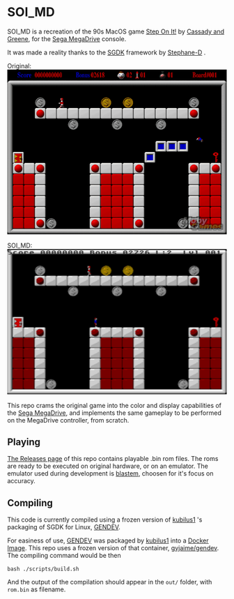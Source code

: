 # SOI_MD

SOI_MD is a recreation of the 90s MacOS game [Step On It!](https://en.wikipedia.org/wiki/Step_on_It!_(video_game)) by [Cassady and Greene](https://en.wikipedia.org/wiki/Casady_%26_Greene), for the [Sega MegaDrive](https://en.wikipedia.org/wiki/Sega_Genesis) console.

It was made a reality thanks to the [SGDK](https://github.com/Stephane-D/SGDK) framework by [Stephane-D](https://github.com/Stephane-D) .

Original:
![original | 200](./docs/step-on-it_2.png)

SOI_MD:
![SOI_MD | 200](./docs/SOI_MD.png)

This repo crams the original game into the color and display capabilities of the [Sega MegaDrive](https://en.wikipedia.org/wiki/Sega_Genesis), and implements the same gameplay to be performed on the MegaDrive controller, from scratch.

## Playing

[The Releases page](https://github.com/elgambitero/SOI_MD/releases) of this repo contains playable .bin rom files. The roms are ready to be executed on original hardware, or on an emulator. The emulator used during development is [blastem](https://www.retrodev.com/blastem/), choosen for it's focus on accuracy.

## Compiling

This code is currently compiled using a frozen version of [kubilus1](https://github.com/kubilus1) 's packaging of SGDK for Linux, [GENDEV](https://github.com/kubilus1/gendev).

For easiness of use, [GENDEV](https://github.com/kubilus1/gendev) was packaged by [kubilus1](https://github.com/kubilus1) into a [Docker Image](https://hub.docker.com/r/kubilus1/gendev). This repo uses a frozen version of that container, [gvjaime/gendev](https://hub.docker.com/r/gvjaime/gendev). The compiling command would be then
```
bash ./scripts/build.sh
```

And the output of the compilation should appear in the `out/` folder, with `rom.bin` as filename.
